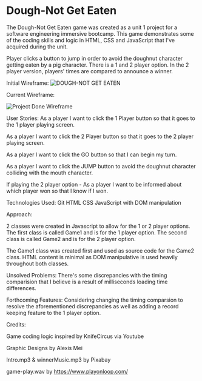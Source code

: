 # Dough-Not Get Eaten

The Dough-Not Get Eaten game was created as a unit 1 project for a software engineering immersive bootcamp. This game demonstrates some of the coding skills and logic in HTML, CSS and JavaScript that I've acquired during the unit.

Player clicks a button to jump in order to avoid the doughnut character getting eaten by a pig character. There is a 1 and 2 player option.  In the 2 player version, players' times are compared to announce a winner.

Initial Wireframe:
![DOUGH-NOT GET EATEN](https://user-images.githubusercontent.com/104706798/180518652-06b9c0ea-074a-42f5-90f7-f642be6d81f7.png)


Current Wireframe:

![Project Done Wireframe](https://user-images.githubusercontent.com/104706798/180586016-49d19086-e8f5-402c-b639-99b3d880b7dc.png)


User Stories:
As a player I want to click the 1 Player button so that it goes to the 1 player playing screen.

As a player I want to click the 2 Player button so that it goes to the 2 player playing screen.

As a player I want to click the GO button so that I can begin my turn.

As a player I want to click the JUMP button to avoid the doughnut character colliding with the mouth character.

If playing the 2 player option - As a player I want to be informed about which player won so that I know if I won.

Technologies Used:
Git
HTML
CSS
JavaScript with DOM manipulation

Approach:

2 classes were created in Javascript to allow for the 1 or 2 player options. The first class is called Game1 and is for the 1 player option. The second class is called Game2 and is for the 2 player option.

The Game1 class was created first and used as source code for the Game2 class. HTML content is minimal as DOM manipulative is used heavily throughout both classes.


Unsolved Problems:
There's some discrepancies with the timing comparision that I believe is a result of milliseconds loading time differences.

Forthcoming Features:
Considering changing the timing comparsion to resolve the aforementioned discrepancies as well as adding a record keeping feature to the 1 player option.

Credits:

Game coding logic inspired by KnifeCircus via Youtube

Graphic Designs by Alexis Mei

Intro.mp3 & winnerMusic.mp3 by Pixabay

game-play.wav by https://www.playonloop.com/
